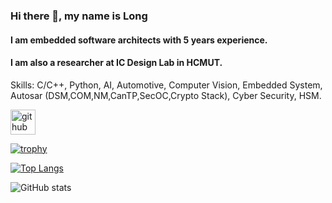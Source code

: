 ### Hi there 👋, my name is Long
#### I am embedded software architects with 5 years experience.
#### I am also a researcher at IC Design Lab in HCMUT.

Skills: C/C++, Python, AI, Automotive, Computer Vision, Embedded System, Autosar (DSM,COM,NM,CanTP,SecOC,Crypto Stack), Cyber Security, HSM.



[<img src='https://cdn.jsdelivr.net/npm/simple-icons@3.0.1/icons/github.svg' alt='github' height='40'>](https://github.com/MAK1647)  

[![trophy](https://github-profile-trophy.vercel.app/?username=MAK1647)](https://github.com/ryo-ma/github-profile-trophy)

[![Top Langs](https://github-readme-stats.vercel.app/api/top-langs/?username=MAK1647)](https://github.com/anuraghazra/github-readme-stats)

![GitHub stats](https://github-readme-stats.vercel.app/api?username=MAK1647&show_icons=true)  

